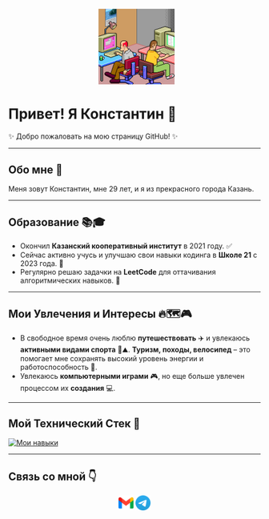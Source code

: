 <p align="center">
  <img src="Gif/SOrD.gif" alt="гифка" width="30%"/>
</p>

# Привет! Я Константин 👋

✨ Добро пожаловать на мою страницу GitHub! ✨

---

## Обо мне 📍

Меня зовут Константин, мне 29 лет, и я из прекрасного города Казань.

---

## Образование 📚🎓

* Окончил **Казанский кооперативный институт** в 2021 году. ✅
* Сейчас активно учусь и улучшаю свои навыки кодинга в **Школе 21** с 2023 года. 🌱
* Регулярно решаю задачки на **LeetCode** для оттачивания алгоритмических навыков. 🧠
---

## Мои Увлечения и Интересы 🔥🗺️🎮

* В свободное время очень люблю **путешествовать** ✈️ и увлекаюсь **активными видами спорта** 🚴⛰️. **Туризм, походы, велосипед** – это помогает мне сохранять высокий уровень энергии и работоспособность 💪.
* Увлекаюсь **компьютерными играми** 🎮, но еще больше увлечен процессом их **создания** 💻.

---

## Мой Технический Стек 💾

[![Мои навыки](https://skillicons.dev/icons?i=java,spring,linux,idea,postgres,docker,git,rabbitmq)](https://skillicons.dev)

---

## Связь со мной 👇

<div style="text-align: center;">
  <a href="mailto:konstantin.ohotnikov29091995@gmail.com" style="text-decoration: none;">
    <img src="Gif/gamil.png" alt="Gmail" width="30" style="border: none;"/>
  </a>
  <a href="https://t.me/konstantin695" style="text-decoration: none;">
    <img src="Gif/telegramm.png" alt="Telegram" width="30" style="border: none;"/>
  </a>
</div>
